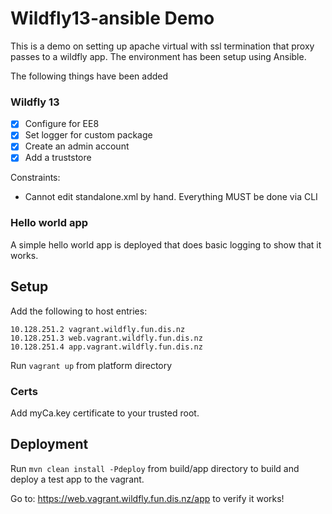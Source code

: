 # Wildfly13-ansible Demo
This is a demo on setting up apache virtual with ssl termination that proxy passes to a wildfly app.
The environment has been setup using Ansible.

The following things have been added 

### Wildfly 13
- [x] Configure for EE8
- [x] Set logger for custom package
- [x] Create an admin account
- [x] Add a truststore

Constraints:
  - Cannot edit standalone.xml by hand. Everything MUST be done via CLI


### Hello world app
A simple hello world app is deployed that does basic logging to show that it works.
 
  

## Setup
Add the following to host entries:

```
10.128.251.2 vagrant.wildfly.fun.dis.nz
10.128.251.3 web.vagrant.wildfly.fun.dis.nz
10.128.251.4 app.vagrant.wildfly.fun.dis.nz
```

Run `vagrant up` from platform directory

### Certs
Add myCa.key certificate to your trusted root.

## Deployment
Run `mvn clean install -Pdeploy` from build/app directory to build and deploy a test app to the vagrant.

Go to: https://web.vagrant.wildfly.fun.dis.nz/app to verify it works! 